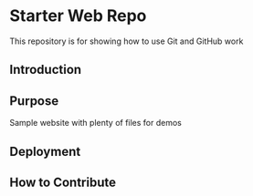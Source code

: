 # Starter Web Repo

This repository is for showing how to use Git and GitHub work

## Introduction

## Purpose

Sample website with plenty of files for demos

## Deployment

## How to Contribute